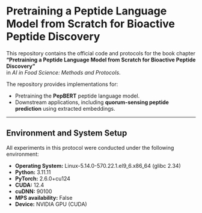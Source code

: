 # Pretraining a Peptide Language Model from Scratch for Bioactive Peptide Discovery  

This repository contains the official code and protocols for the book chapter  
**“Pretraining a Peptide Language Model from Scratch for Bioactive Peptide Discovery”**  
in *AI in Food Science: Methods and Protocols*.  

The repository provides implementations for:  
- Pretraining the **PepBERT** peptide language model.  
- Downstream applications, including **quorum-sensing peptide prediction** using extracted embeddings.  

---

## Environment and System Setup  

All experiments in this protocol were conducted under the following environment:  

- **Operating System:** Linux-5.14.0-570.22.1.el9_6.x86_64 (glibc 2.34)  
- **Python:** 3.11.11  
- **PyTorch:** 2.6.0+cu124  
- **CUDA:** 12.4  
- **cuDNN:** 90100  
- **MPS availability:** False  
- **Device:** NVIDIA GPU (CUDA)  
